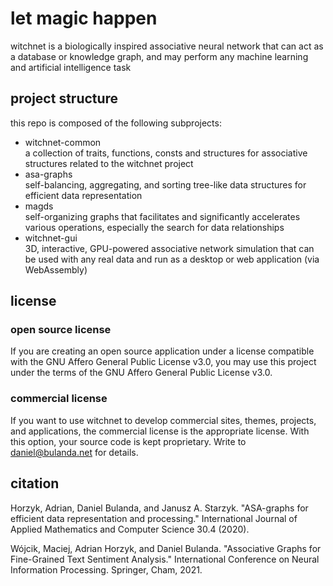 # let magic happen
witchnet is a biologically inspired associative neural network that can act as a database or knowledge graph, and may perform any machine learning and artificial intelligence task

## project structure
this repo is composed of the following subprojects:
- witchnet-common  
  a collection of traits, functions, consts and structures for associative structures related to the witchnet project
- asa-graphs  
  self-balancing, aggregating, and sorting tree-like data structures for efficient data representation
- magds  
  self-organizing graphs that facilitates and significantly accelerates various operations, especially the search for data relationships
- witchnet-gui  
  3D, interactive, GPU-powered associative network simulation that can be used with any real data and run as a desktop or web application (via WebAssembly)   

## license
### open source license
If you are creating an open source application under a license compatible with the GNU Affero General Public License v3.0, you may use this project under the terms of the GNU Affero General Public License v3.0.

### commercial license
If you want to use witchnet to develop commercial sites, themes, projects, and applications, the commercial license is the appropriate license. With this option, your source code is kept proprietary. Write to <daniel@bulanda.net> for details.

## citation
Horzyk, Adrian, Daniel Bulanda, and Janusz A. Starzyk. "ASA-graphs for efficient data representation and processing." International Journal of Applied Mathematics and Computer Science 30.4 (2020).

Wójcik, Maciej, Adrian Horzyk, and Daniel Bulanda. "Associative Graphs for Fine-Grained Text Sentiment Analysis." International Conference on Neural Information Processing. Springer, Cham, 2021.
